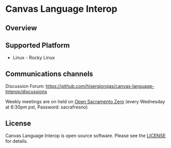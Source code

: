 # Canvas Language Interop

Overview
-------

Supported Platform
-------
* Linux - Rocky Linux


Communications channels
-------
Discussion Forum: https://github.com/hisergiorojas/canvas-language-Interop/discussions

Weekly meetings are on held on [Open Sacramento Zerp](https://zep.us/play/yaOaxV) (every  Wednesday at 6:30pm pst, Password: sacrafresno)

License
-------
Canvas Language Interop is open source software. Please see the [LICENSE](LICENSE) for details.
